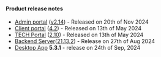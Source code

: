 #### Product release notes
* [Admin portal](/configs/release-notes/admin) ([v2.14](/configs/release-notes/admin/v2.14)) - Released on 20th of Nov 2024
* [Client portal](/configs/release-notes/portal) ([4.2](/configs/release-notes/portal/v4.2)) - Released on 13th of May 2024
* [TECH Portal](/configs/release-notes/tech) ([2.10](/configs/release-notes/tech/v2.10)) - Released on 13th of May 2024
* [Backend Server](/configs/release-notes/server)([21.13.2](/configs/release-notes/server)) - Release on 27th of Aug 2024
* [Desktop App](/configs/release-notes/desktop) **5.3.1** - release on 24th of Sep, 2024

